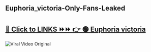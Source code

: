 
 ## Euphoria_victoria-Only-Fans-Leaked

# <h2><a href="https://clipsfans.com/Euphoria_victoria&ref=git">🔗 Click to LINKS ⏩⏩ 👉 🟢 Euphoria victoria </a></h2>

<a href="https://clipsfans.com/Euphoria_victoria&ref=git" rel="nofollow" data-target="animated-image.originalLink"><img src="https://i.ibb.co.com/xMMVF88/686577567.gif" alt="Viral Video Original" style="max-width: 100%; display: inline-block;" data-target="animated-image.originalImage"></a>
